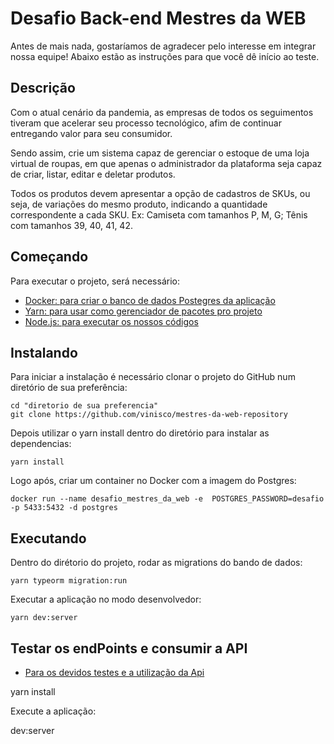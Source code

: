 # Desafio Back-end Mestres da WEB

Antes de mais nada, gostaríamos de agradecer pelo interesse em integrar nossa equipe! Abaixo estão as instruções para que você dê início ao teste.

## Descrição

Com o atual cenário da pandemia, as empresas de todos os seguimentos tiveram que acelerar seu processo tecnológico, afim de continuar entregando valor para seu consumidor.

Sendo assim, crie um sistema capaz de gerenciar o estoque de uma loja virtual de roupas, em que apenas o administrador da plataforma seja capaz de criar, listar, editar e deletar produtos.

Todos os produtos devem apresentar a opção de cadastros de SKUs, ou seja, de variações do mesmo produto, indicando a quantidade correspondente a cada SKU. Ex: Camiseta com tamanhos P, M, G; Tênis com tamanhos 39, 40, 41, 42.

## Começando

Para executar o projeto, será necessário:

- [Docker: para criar o banco de dados Postegres da aplicação](https://www.docker.com/)
- [Yarn: para usar como gerenciador de pacotes pro projeto](hhttps://yarnpkg.com/lang/en/docs/install/)
- [Node.js: para executar os nossos códigos](https://nodejs.org/en/download/)

## Instalando

Para iniciar a instalação é necessário clonar o projeto do GitHub num diretório de sua preferência:

```shell
cd "diretorio de sua preferencia"
git clone https://github.com/vinisco/mestres-da-web-repository
```

Depois utilizar o yarn install dentro do diretório para instalar as dependencias:

```shell
yarn install
```

Logo após, criar um container no Docker com a imagem do Postgres:

```shell
docker run --name desafio_mestres_da_web -e  POSTGRES_PASSWORD=desafio -p 5433:5432 -d postgres
```

## Executando

Dentro do dirétorio do projeto, rodar as migrations do bando de dados:

```shell
yarn typeorm migration:run
```

Executar a aplicação no modo desenvolvedor:

```shell
yarn dev:server
```

## Testar os endPoints e consumir a API

- [Para os devidos testes e a utilização da Api](https://documenter.getpostman.com/view/11502620/TVmTaZeE/)

yarn install

Execute a aplicação:

dev:server
